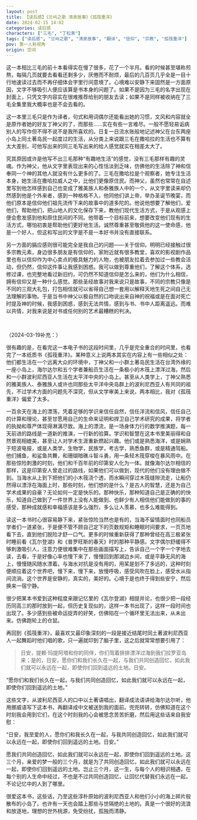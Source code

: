 ```yaml
---
layout: post
title: 【读后感】《兰屿之歌 清泉故事》《孤筏重洋》
date: 2024-02-15 14:02
categories: 读后感
characters: ["三毛", "丁松青"]
tags: ["读后感", "兰屿之歌", "清泉故事", "翻译", "信仰", "宗教", "孤筏重洋"]
pov: 第一人称视角
origin: 空间
---
```


这一本相比三毛的前十本看得实在慢了很多，花了一个半月。看的时候甚至堪称煎熬，每隔几页就要去看看还剩多少，厌倦而不耐烦，最后的几百页几乎全是一目十行地速读过去而不再仔细体会字里行间意境了。心境难以安静下来固然是一方面原因，文字不够吸引人便应该算是书本身的问题了。如果不是因为三毛的名字出现在封面上，只凭文字内容实在很难推荐给别的朋友去读；如果不是同样被收纳在了三毛全集里我大概率也是不会去看的。

这一本里三毛只是作为译者，句式和用词偶尔还能看出她的习惯，文风和内容就全是原作者她的好友丁神父的了，而那些……实在有些一言难尽。一般不愿轻易诟病别人的写作但不得不说不是我所喜欢的。日复一日流水账般地记述神父在台东两座小岛上同土著岛民一起度过的生活，从分类上来说跟三毛在撒哈拉的生活也不算有太大差别，可他写出来的同三毛写出来的给人感觉就实在相差太大了。

究其原因或许是他写不出三毛那种“有趣地生活”的感觉，没有三毛那样有趣的灵魂。作为神父，他从文字里表现出来的心性恬淡到乏味，仿佛他的生活除了神和信奉同一个神的其他人就没有什么更多的了。三毛在撒哈拉是个观察者，她专注生活本身，她生活在撒哈拉威人之中，比他们更像原住民。而神父，虽然也常常在自述里写到他怎样感到自己也变成了雅美族人和泰雅族人中的一个，从文字里读来却仍然感到他是个外来者，感到一种格格不入，他同他们讲上帝，举办圣诞节晚宴，而他们原本是信仰他们祖先流传下来的故事中的道多陀的。他说他想要了解他们，爱他们，帮助他们，把山地人的文化保存下来，教他们现代生活方式，于是从观感上便会愈发感到他和原住民间的不同。他带着一个目标前来，想要改变他们现有的生活方式，哪怕初衷是帮助他们更好地生活。诚然尊重甚至敬佩他的这一使命感，他是一个好人，但这和写出的文字是不是一本好书并没有直接联系。

另一方面的膈应感则很可能完全是我自己的问题——关于信仰。明明已经接触过很多宗教元素，身边很多朋友是有信仰的，家附近就有很多教堂，喜欢的影视剧作品里也有以信仰作为中心卖点的极具魅力的人物，也被朋友拉着去参加过一些教会活动，但仍然，信仰这件事让我感到困惑。我可以做到尊重他们，了解这个体系，选修过课，也完整地看过新旧约，可仍然不知道信仰是怎么来的，他们为什么相信，拥有信仰又是一种什么感觉。那些圣经故事对我来说只是故事，不同的宗教只像是不同的三观大礼包，打包相信就可以省得自己想一套用以解释天地生死之间自己无法理解的事物。于是当书中神父以极自然的口吻说出来自神的祝福或是在面对死亡时提及神的时候，我感到困惑，感到无法共情，感到与书、书中人距离遥远。而难以共情，对我来说是对书或任何别的艺术最糟糕的判决。

<br>

（2024-03-19补充：）

很有趣的是，在看完这一本电子书的这段时间里，几乎是完全重合的时间里，也看完了一本纸质书《孤筏重洋》。某种意义上说两本其实在内容上有一些相似之处：他们都生活在一个远离大众的环境中，丁神父和一小群土著岛民生活在台湾外缘的一座小岛上，海尔达尔和五个学者兼船员生活在一条极小的木筏上漂洋过海，然后和一小群波利尼西亚人生活在太平洋中央的小岛上。甚至从人类学上，丁神父熟悉的雅美族人、泰雅族人或许也同那些太平洋中央岛群上的波利尼西亚人有共同的祖先，不过学术方面的问题先不深究，但从文学审美上来说，两本相比，我对《孤筏重洋》偏爱了太多。

一百余天在海上的漂荡，凭着足够的学识来信任自然，信任洋流和信风，信任自己的计算和理论，甚至甘愿用自己的生命来证明和捍卫自己学术研究的成果，将学者的执拗和尊严体现得淋漓尽致。海上的漂流，是一场身体力行的数学推演题，每一天前进的路线是一道新的推演，一行新的验算。学识和智慧在这本书里美丽得和自然景观相媲美，甚至让人对学术生涯重新燃起兴趣。他们或是熟悉海洋，或是娴熟于短波电报，或是人类学，生物学，民族学，考古学，熟悉鱼群，或是精通驾船。他们捕鱼，和鲨鱼共舞，和珊瑚暗礁斗智斗勇，用一条轻木筏穿梭在暴风雨中。在那些惊险刺激的时刻，他们和千百年前的印第安人化为一体。就像海尔达尔相信的那样，这是印第安人曾走过的路线，如果他们可以做到，现代的他们没有理由做不到。当海水从上到下把他们的小木筏浇个透，而水瞬间穿过木筏缝隙流走，让船仍然得以漂浮在海面上时，那些时刻，他们想的是什么？是古人的智慧，还是为自己学术成果的自豪？无论如何一定是快乐的。那种快乐，那种知道自己是正确的的快乐，知道自己做到了一件世界上没有人能做到、也鲜少有人相信他们能做到的事的感受，那种成就感和幸福感该是多么强烈，多么让人羡慕，也多么难能得到。

读这一本书时心很容易静下来，紧张惊险当然也是有的，当海不留情面时也同船员学者们一道紧张，于是便不管不顾自己定下的页数规矩和睡眠时间要求，一页页地看下去，直到他们脱险才舒一口气。更多的时候重新获得了那种曾经在高三极紧张时睡前看《瓦尔登湖》和《普罗旺斯的春天》时的那种平静感。文字偶尔舒缓得不够刺激吸引人，注意力便很难集中在那些画面描写上，告诉自己一个字一个字地去读，去看，于是好像心率也慢下来了，慢慢回到那湖边乡间，或是平静无风的海上，慢慢随风随水漂着。与海水对抗是没有用的，用桨是划不了多远的，这种时刻便顺应着这个世界吧，慢下来，慢下来，放慢呼吸，感受风吹在脸上，感受水从指间流淌。这个世界是安静的，真实的，美好的。心境于是也终于得到些安宁，然后换来一宿宁静。

很少把某本书爱到这种程度来跟记忆里的《瓦尔登湖》相提并论，也很少把一段经历同高三的那时放到一起，但历史复现似的，这样一本书出现了，这样一段时间也出现了。多少感到些被命运捉弄的好笑，仿佛陷在一个循环里无法出来，从未出来。仿佛跑轮上的仓鼠。

再回到《孤筏重洋》，最喜欢又最印象深刻的一段是接近结尾时同土著波利尼西亚人一起舞蹈时他们唱的歌，只一遍就印到了脑子里，这之后就常常想要引用了：

> 日安，提赖·玛提阿塔和你的同伴，你们驾着排排漂洋过海到我们拉罗亚岛来；是的，日安，愿你们和我们长久在一起，与我们共同创造回忆，如此我们就可以永远在一起，即使你们回到遥远的土地。日安。

“愿你们和我们长久在一起，与我们共同创造回忆，如此我们就可以永远在一起，即使你们回到遥远的土地。”

这些文字，从波利尼西亚人的口中以土著语唱出，翻译成法语讲给海尔达尔听，他用挪威语写下这本书，再翻译成中文被送到我的面前。兜兜转转，仿佛知道在这个时刻我会用到它们，在这个时刻我的心会被思念苦苦折磨，然后用这些话来自我安慰：

“日安，我至爱的人，愿你们和我长久在一起，与我共同创造回忆，如此我们就可以永远在一起，即使你们回到遥远的土地。日安。”

愿我们共同创造回忆，如此我们就可以永远在一起，即使你们回到遥远的土地。这三个月，亲爱的梦一般的三个月，就是为了共同创造回忆，如此我们就可以永远在一起，即使你们回到遥远的土地。岂止三个月，这一生，与每个人的相识相遇，在每个别的人生命中经过，不也是不过共同创造回忆，让回忆代替我们永远在一起，不论记忆中的人到了哪里。

很爱这本书，这些话，乃至这些淳朴原始的波利尼西亚人和他们小小的海上碎片般散布的小岛了。也许有一天也会踏上那些与世隔绝的土地的。真是一个很好的流浪和放逐地，理想的世外桃源，免受纷扰，孤独而清静。
